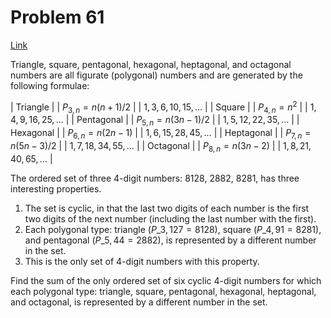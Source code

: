 # Problem 61

[Link](https://projecteuler.net/problem=61)

Triangle, square, pentagonal, hexagonal, heptagonal, and octagonal numbers are all figurate (polygonal) numbers and are generated by the following formulae:

| Triangle   |  | $P_{3,n}=n(n+1)/2$  |  | $1, 3, 6, 10, 15, \dots$  |
| Square     |  | $P_{4,n}=n^2$       |  | $1, 4, 9, 16, 25, \dots$  |
| Pentagonal |  | $P_{5,n}=n(3n-1)/2$ |  | $1, 5, 12, 22, 35, \dots$ |
| Hexagonal  |  | $P_{6,n}=n(2n-1)$   |  | $1, 6, 15, 28, 45, \dots$ |
| Heptagonal |  | $P_{7,n}=n(5n-3)/2$ |  | $1, 7, 18, 34, 55, \dots$ |
| Octagonal  |  | $P_{8,n}=n(3n-2)$   |  | $1, 8, 21, 40, 65, \dots$ |

The ordered set of three $4$-digit numbers: $8128$, $2882$, $8281$, has three interesting properties.

1.  The set is cyclic, in that the last two digits of each number is the first two digits of the next number (including the last number with the first).
2.  Each polygonal type: triangle ($P\_{3,127}=8128$), square ($P\_{4,91}=8281$), and pentagonal ($P\_{5,44}=2882$), is represented by a different number in the set.
3.  This is the only set of $4$-digit numbers with this property.

Find the sum of the only ordered set of six cyclic $4$-digit numbers for which each polygonal type: triangle, square, pentagonal, hexagonal, heptagonal, and octagonal, is represented by a different number in the set.
